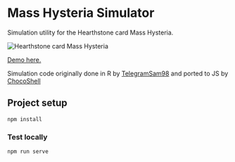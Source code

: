 # Mass Hysteria Simulator

Simulation utility for the Hearthstone card Mass Hysteria.

![Hearthstone card Mass Hysteria][mh]

[Demo here.][demo]

Simulation code originally done in R by [TelegramSam98][reddit] and ported to JS by [ChocoShell][gh]

## Project setup

```npm install```

### Test locally

```npm run serve```

[mh]: https://i.redd.it/kci2mexjxw021.png
[demo]:https://mass-hysteria-sim.now.sh/
[reddit]:https://www.reddit.com/user/TelegramSam98
[gh]:https://github.com/ChocoShell
